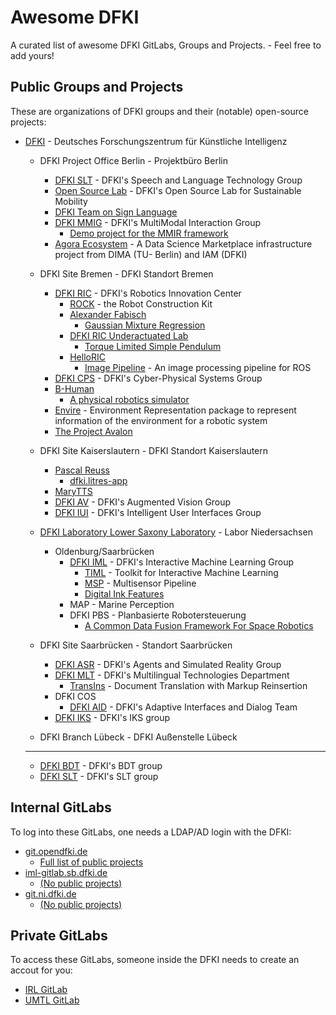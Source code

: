 # Awesome DFKI

A curated list of awesome DFKI GitLabs, Groups and Projects. - Feel free to add yours!

## Public Groups and Projects

These are organizations of DFKI groups and their (notable) open-source projects:

-   [DFKI](https://github.com/DFKI) - Deutsches Forschungszentrum für Künstliche Intelligenz

    -   DFKI Project Office Berlin - Projektbüro Berlin
        -   [DFKI SLT](https://github.com/DFKI-NLP) - DFKI's Speech and Language Technology Group
        -   [Open Source Lab](https://github.com/open-source-lab-DFKI) - DFKI's Open Source Lab for Sustainable Mobility
        -   [DFKI Team on Sign Language](https://github.com/DFKI-SignLanguage)
        -   [DFKI MMIG](https://github.com/mmig) - DFKI's MultiModal Interaction Group
            -   [Demo project for the MMIR framework](https://github.com/mmig/mmir-starter-kit)
        -   [Agora Ecosystem](https://github.com/agora-ecosystem) - A Data Science Marketplace infrastructure project from DIMA (TU- Berlin) and IAM (DFKI)

    -   DFKI Site Bremen - DFKI Standort Bremen
        -   [DFKI RIC](https://github.com/dfki-ric) - DFKI's Robotics Innovation Center
            -   [ROCK](https://www.rock-robotics.org/) - the Robot Construction Kit
            -   [Alexander Fabisch](https://github.com/AlexanderFabisch)
                -   [Gaussian Mixture Regression](https://github.com/AlexanderFabisch/gmr)
            -   [DFKI RIC Underactuated Lab](https://github.com/dfki-ric-underactuated-lab)
                -   [Torque Limited Simple Pendulum](https://github.com/dfki-ric-underactuated-lab/torque_limited_simple_pendulum)
            -   [HelloRIC](https://github.com/helloric)
                -   [Image Pipeline](https://github.com/helloric/image_pipeline) - An image processing pipeline for ROS
        -   [DFKI CPS](https://github.com/DFKI-CPS) - DFKI's Cyber-Physical Systems Group
        -   [B-Human](https://github.com/bhuman)
            -   [A physical robotics simulator](https://github.com/bhuman/SimRobot)
        -   [Envire](https://github.com/envire) - Environment Representation package to represent information of the environment for a robotic system
        -   [The Project Avalon](https://github.com/auv-avalon)

    -   DFKI Site Kaiserslautern - DFKI Standort Kaiserslautern
        -   [Pascal Reuss](https://github.com/PascalReuss/)
            -   [dfki.litres-app](https://github.com/PascalReuss/dfki.litres-app)
        -   [MaryTTS](https://github.com/marytts)
        -   [DFKI AV](https://github.com/dfki-av) - DFKI's Augmented Vision Group
        -   [DFKI IUI](https://github.com/dfki-iui) - DFKI's Intelligent User Interfaces Group

    -   [DFKI Laboratory Lower Saxony Laboratory](https://github.com/DFKI-NI) - Labor Niedersachsen
        -   Oldenburg/Saarbrücken
            -   [DFKI IML](https://github.com/DFKI-Interactive-Machine-Learning) - DFKI's Interactive Machine Learning Group
                -   [TIML](https://github.com/DFKI-Interactive-Machine-Learning/TIML/) - Toolkit for Interactive Machine Learning
                -   [MSP](https://github.com/DFKI-Interactive-Machine-Learning/multisensor-pipeline) - Multisensor Pipeline
                -   [Digital Ink Features](https://github.com/DFKI-Interactive-Machine-Learning/ink-features)
            -   MAP - Marine Perception
            -   DFKI PBS - Planbasierte Robotersteuerung
                -   [A Common Data Fusion Framework For Space Robotics](https://gitlab.com/h2020src/og3)

    -   DFKI Site Saarbrücken - Standort Saarbrücken
        -   [DFKI ASR](https://github.com/dfki-asr) - DFKI's Agents and Simulated Reality Group
        -   [DFKI MLT](https://github.com/DFKI-MLT) - DFKI's Multilingual Technologies Department
            -   [TransIns](https://github.com/DFKI-MLT/TransIns) - Document Translation with Markup Reinsertion
        -   DFKI COS
            -   [DFKI AID](https://github.com/DFKI-AID) - DFKI's Adaptive Interfaces and Dialog Team
        -   [DFKI IKS](https://github.com/DFKI-IKS) - DFKI's IKS group

    -   DFKI Branch Lübeck - DFKI Außenstelle Lübeck

    ---

    -   [DFKI BDT](https://github.com/DFKI-BDT) - DFKI's BDT group
    -   [DFKI SLT](https://github.com/DFKI-SLT) - DFKI's SLT group

## Internal GitLabs

To log into these GitLabs, one needs a LDAP/AD login with the DFKI:

-   [git.opendfki.de](https://git.opendfki.de/)
    -   [Full list of public projects](https://git.opendfki.de/explore/projects/starred?visibility_level=20)
-   [iml-gitlab.sb.dfki.de](https://iml-gitlab.sb.dfki.de/)
    -   [(No public projects)](https://iml-gitlab.sb.dfki.de/explore/projects/starred?visibility_level=20)
-   [git.ni.dfki.de](https://git.ni.dfki.de)
    -   [(No public projects)](https://git.ni.dfki.de/explore?sort=name_asc&visibility_level=20)

## Private GitLabs

To access these GitLabs, someone inside the DFKI needs to create an accout for you:

-   [IRL GitLab](https://irl-git.dfki.de/)
-   [UMTL GitLab](https://umtl-git.dfki.de/)
